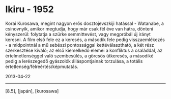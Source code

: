 # Ikiru - 1952

Korai Kurosawa, megint nagyon erős dosztojevszkiji hatással - Watanabe, a csinovnyik, amikor megtudja, hogy már csak fél éve van hátra, dönteni kényszerül: folytatja a szürke semmittevést, vagy megpróbál új irányt keresni. A film első fele ez a keresés, a második fele pedig visszaemlékezés - a midpointnál a mű sebészi pontossággal kettéválasztható, a két rész szerkesztése kiváló; az első kiemelkedő elemei a konfliktus a családdal, az értelmetlenséggel való szembesülés, a görcsös útkeresés, a másodiké pedig a lerészegedő gyászolók álláspontjainak torzulása, a totális értetlenség/félreértés/képmutatás.

2013-04-22 

----

[8.5], [japán], [kurosawa]